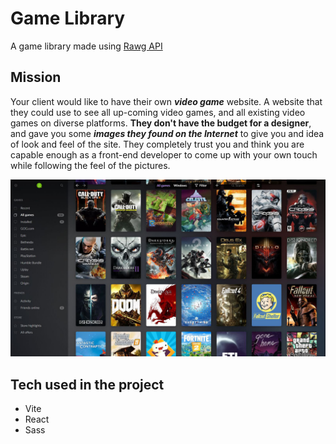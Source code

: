 # Game Library

A game library made using [Rawg API](https://rawg.io/apidocs)

## Mission
Your client would like to have their own **_video game_** website. A website that they could use to see all up-coming video games, and all existing video games on diverse platforms. **They don't have the budget for a designer**, and gave you some **_images they found on the Internet_** to give you and idea of look and feel of the site.
They completely trust you and think you are capable enough as a front-end developer to come up with your own touch while following the feel of the pictures.

![img](./06dZUVuIaeuQEzf9ZiQFy3c-1.webp)

## Tech used in the project

- Vite
- React
- Sass
